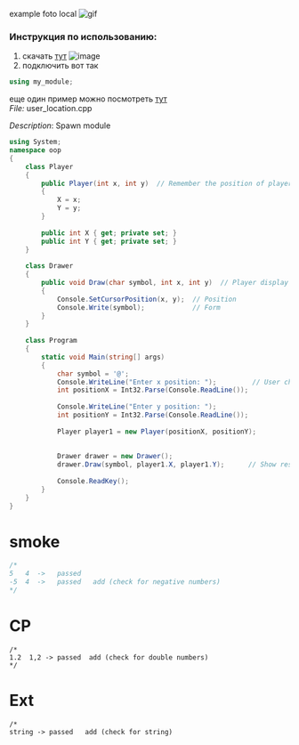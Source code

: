 example foto local
![gif]()

### Инструкция по использованию:
1. скачать [тут](https://github.com/makarova1507ana/11-3/blob/main/my_module.cs)
![image](https://github.com/makarova1507ana/11-3/assets/103330304/03dc6f98-f73a-4d5b-899d-a68c7c1ba6e3)
2. подключить вот так 
```c#
using my_module;
```


еще один пример можно посмотреть [тут](https://github.com/Kyros222/Kyros222/blob/main/mark.md) <br>
*File:* user_location.cpp
 
*Description*: Spawn module
 
```c#
using System;
namespace oop
{
    class Player    
    {
        public Player(int x, int y)  // Remember the position of player`s spawn
        {
            X = x;
            Y = y;
        }
 
        public int X { get; private set; }
        public int Y { get; private set; }
    }
 
    class Drawer
    {
        public void Draw(char symbol, int x, int y)  // Player display in console
        {
            Console.SetCursorPosition(x, y);  // Position 
            Console.Write(symbol);            // Form
        }
    }
 
    class Program
    {
        static void Main(string[] args)
        {
            char symbol = '@';
            Console.WriteLine("Enter x position: ");         // User choice of position
            int positionX = Int32.Parse(Console.ReadLine());
 
            Console.WriteLine("Enter y position: ");
            int positionY = Int32.Parse(Console.ReadLine());
 
            Player player1 = new Player(positionX, positionY);
 
 
            Drawer drawer = new Drawer();
            drawer.Draw(symbol, player1.X, player1.Y);      // Show results
 
            Console.ReadKey();
        }
    }
}
```
# smoke
```c++
/*
5   4  ->   passed
-5  4  ->   passed   add (check for negative numbers)
*/
```
# CP
```
/*
1.2  1,2 -> passed  add (check for double numbers)
*/
```
# Ext
```
/*
string -> passed   add (check for string)
